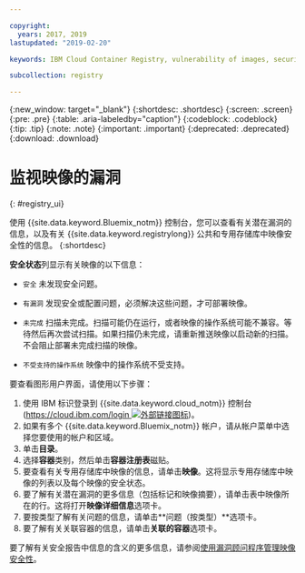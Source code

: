 ```yaml
---

copyright:
  years: 2017, 2019
lastupdated: "2019-02-20"

keywords: IBM Cloud Container Registry, vulnerability of images, security of images, security issues

subcollection: registry

---
```


{:new_window: target="_blank"}
{:shortdesc: .shortdesc}
{:screen: .screen}
{:pre: .pre}
{:table: .aria-labeledby="caption"}
{:codeblock: .codeblock}
{:tip: .tip}
{:note: .note}
{:important: .important}
{:deprecated: .deprecated}
{:download: .download}

# 监视映像的漏洞
{: #registry_ui}

使用 {{site.data.keyword.Bluemix_notm}} 控制台，您可以查看有关潜在漏洞的信息，以及有关 {{site.data.keyword.registrylong}} 公共和专用存储库中映像安全性的信息。
{:shortdesc}

**安全状态**列显示有关映像的以下信息：

- `安全` 未发现安全问题。
- `有漏洞` 发现安全或配置问题，必须解决这些问题，才可部署映像。
- `未完成` 扫描未完成。扫描可能仍在运行，或者映像的操作系统可能不兼容。等待然后再次尝试扫描。如果扫描仍未完成，请重新推送映像以启动新的扫描。不会阻止部署未完成扫描的映像。

- `不受支持的操作系统` 映像中的操作系统不受支持。

要查看图形用户界面，请使用以下步骤：

1. 使用 IBM 标识登录到 {{site.data.keyword.cloud_notm}} 控制台 ([https://cloud.ibm.com/login ![外部链接图标](../../icons/launch-glyph.svg "外部链接图标")](https://cloud.ibm.com/login))。
2. 如果有多个 {{site.data.keyword.Bluemix_notm}} 帐户，请从帐户菜单中选择您要使用的帐户和区域。
3. 单击**目录**。
4. 选择**容器**类别，然后单击**容器注册表**磁贴。
5. 要查看有关专用存储库中映像的信息，请单击**映像**。这将显示专用存储库中映像的列表以及每个映像的安全状态。
6. 要了解有关潜在漏洞的更多信息（包括标记和映像摘要），请单击表中映像所在的行。这将打开**映像详细信息**选项卡。
7. 要按类型了解有关问题的信息，请单击**问题（按类型）**选项卡。
8. 要了解有关关联容器的信息，请单击**关联的容器**选项卡。

要了解有关安全报告中信息的含义的更多信息，请参阅[使用漏洞顾问程序管理映像安全性](/docs/services/va/va_index.html)。
